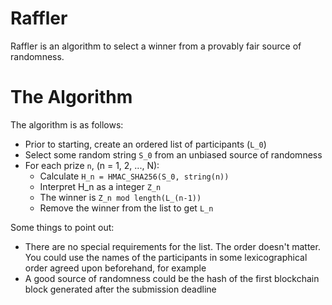 # Raffler

Raffler is an algorithm to select a winner from a provably fair source of randomness.

# The Algorithm

The algorithm is as follows:

- Prior to starting, create an ordered list of participants (`L_0`)
- Select some random string `S_0` from an unbiased source of randomness
- For each prize `n`, (n = 1, 2, ..., N):
  - Calculate `H_n = HMAC_SHA256(S_0, string(n))`
  - Interpret H_n as a integer `Z_n`
  - The winner is `Z_n mod length(L_(n-1))`
  - Remove the winner from the list to get `L_n`

Some things to point out:

- There are no special requirements for the list. The order doesn't matter. You could use the names of the participants in some lexicographical order agreed upon beforehand, for example
- A good source of randomness could be the hash of the first blockchain block generated after the submission deadline